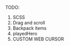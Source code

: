 TODO: <br/>
1. SCSS <br/>
2. Drag and scroll <br/>
3. Backpack items <br/>
4. playedHero <br/>
5. CUSTOM WEB CURSOR <br/>
